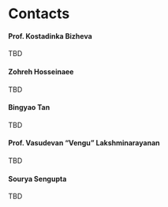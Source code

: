 # Contacts

#### Prof. Kostadinka Bizheva

TBD

#### Zohreh Hosseinaee

TBD

#### Bingyao Tan

TBD

#### Prof. Vasudevan “Vengu” Lakshminarayanan

TBD

#### Sourya Sengupta

TBD
